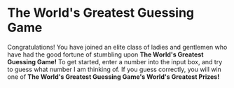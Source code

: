 # The World's Greatest Guessing Game
Congratulations!  You have joined an elite class of ladies and gentlemen who have had the good fortune of stumbling upon **The World's Greatest Guessing Game!**  To get started, enter a number into the input box, and try to guess what number I am thinking of.  If you guess correctly, you will win one of **The World's Greatest Guessing Game's World's Greatest Prizes!**